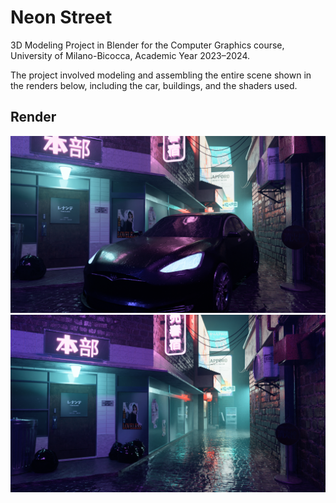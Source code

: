 # Neon Street
3D Modeling Project in Blender for the Computer Graphics course, University of Milano-Bicocca, Academic Year 2023–2024.

The project involved modeling and assembling the entire scene shown in the renders below, including the car, buildings, and the shaders used.

## Render
![Render](render.png)
![Render without car](render-no-car.png)
